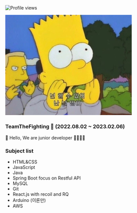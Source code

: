
![Profile views](https://gpvc.arturio.dev/TeamTheFighting)

<img src="../img/happy.PNG"  width="400" height="auto">

### TeamTheFighting 💪 (2022.08.02 ~ 2023.02.06)

👋 Hello, We are junior developer 👨‍💻👩‍💻

### Subject list
- HTML&CSS
- JavaScript
- Java
- Spring Boot focus on Restful API
- MySQL
- Git
- React.js with recoil and RQ
- Arduino (이론만)
- AWS
